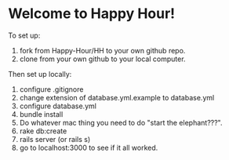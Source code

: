 Welcome to Happy Hour!
======================

To set up:

1. fork from Happy-Hour/HH to your own github repo.
2. clone from your own github to your local computer.

Then set up locally:

1. configure .gitignore
2. change extension of database.yml.example to database.yml
3. configure database.yml
4. bundle install
5. Do whatever mac thing you need to do "start the elephant???".
6. rake db:create
7. rails server (or rails s)
8. go to localhost:3000 to see if it all worked.
